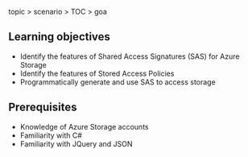 topic > scenario > TOC > goa

## Learning objectives

- Identify the features of Shared Access Signatures (SAS) for Azure Storage
- Identify the features of Stored Access Policies
- Programmatically generate and use SAS to access storage

## Prerequisites

- Knowledge of Azure Storage accounts
- Familiarity with C#
- Familiarity with JQuery and JSON
